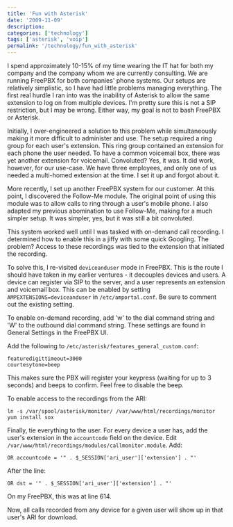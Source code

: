 ```yaml
---
title: 'Fun with Asterisk'
date: '2009-11-09'
description:
categories: ['technology']
tags: ['asterisk', 'voip']
permalink: '/technology/fun_with_asterisk'
---
```

I spend approximately 10-15% of my time wearing the IT hat for both my company and the company whom we are currently consulting. We are running FreePBX for both companies' phone systems. Our setups are relatively simplistic, so I have had little problems managing everything. The first real hurdle I ran into was the inability of Asterisk to allow the same extension to log on from multiple devices. I'm pretty sure this is not a SIP restriction, but I may be wrong. Either way, my goal is not to bash FreePBX or Asterisk.

Initially, I over-engineered a solution to this problem while simultaneously making it more difficult to administer and use. The setup required a ring group for each user's extension. This ring group contained an extension for each phone the user needed. To have a common voicemail box, there was yet another extension for voicemail. Convoluted? Yes, it was. It did work, however, for our use-case. We have three employees, and only one of us needed a multi-homed extension at the time. I set it up and forgot about it.

More recently, I set up another FreePBX system for our customer. At this point, I discovered the Follow-Me module. The original point of using this module was to allow calls to ring through a user's mobile phone. I also adapted my previous abomination to use Follow-Me, making for a much simpler setup. It was simpler, yes, but it was still a bit convoluted.

This system worked well until I was tasked with on-demand call recording. I determined how to enable this in a jiffy with some quick Googling. The problem? Access to these recordings was tied to the extension that initiated the recording.

To solve this, I re-visited `deviceanduser` mode in FreePBX. This is the route I should have taken in my earlier ventures - it decouples devices and users. A device can register via SIP to the server, and a user represents an extension and voicemail box. This can be enabled by setting `AMPEXTENSIONS=deviceanduser` in `/etc/amportal.conf`. Be sure to comment out the existing setting.

To enable on-demand recording, add 'w' to the dial command string and 'W' to the outbound dial command string. These settings are found in General Settings in the FreePBX UI.


Add the following to `/etc/asterisk/features_general_custom.conf`:

    featuredigittimeout=3000
    courtesytone=beep
    

This makes sure the PBX will register your keypress (waiting for up to 3 seconds) and beeps to confirm. Feel free to disable the beep.

To enable access to the recordings from the ARI:

    ln -s /var/spool/asterisk/monitor/ /var/www/html/recordings/monitor
    yum install sox
    

Finally, tie everything to the user. For every device a user has, add the user's extension in the `accountcode` field on the device. Edit `/var/www/html/recordings/modules/callmonitor.module`. Add:

    OR accountcode = '" . $_SESSION['ari_user']['extension'] . "'
    

After the line:

    OR dst = '" . $_SESSION['ari_user']['extension'] . "'
    

On my FreePBX, this was at line 614.

Now, all calls recorded from any device for a given user will show up in that user's ARI for download.
